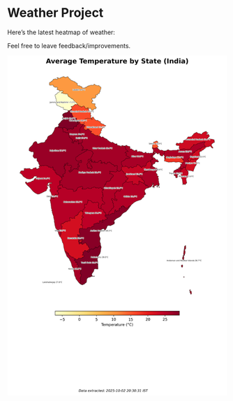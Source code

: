 # Weather Project

Here’s the latest heatmap of weather:

Feel free to leave feedback/improvements.

![India Heatmap](docs/assets/india_heatmap.png?v=DE9392)
